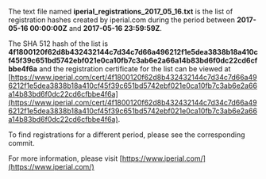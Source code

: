 The text file named **iperial_registrations_2017_05_16.txt** is the list of registration hashes created by iperial.com during the period between **2017-05-16 00:00:00Z** and **2017-05-16 23:59:59Z**.

The SHA 512 hash of the list is **4f1800120f62d8b432432144c7d34c7d66a496212f1e5dea3838b18a410cf45f39c651bd5742ebf021e0ca10fb7c3ab6e2a66a14b83bd6f0dc22cd6cfbbe4f6a** and the registration certificate for the list can be viewed at [https://www.iperial.com/cert/4f1800120f62d8b432432144c7d34c7d66a496212f1e5dea3838b18a410cf45f39c651bd5742ebf021e0ca10fb7c3ab6e2a66a14b83bd6f0dc22cd6cfbbe4f6a](https://www.iperial.com/cert/4f1800120f62d8b432432144c7d34c7d66a496212f1e5dea3838b18a410cf45f39c651bd5742ebf021e0ca10fb7c3ab6e2a66a14b83bd6f0dc22cd6cfbbe4f6a).

To find registrations for a different period, please see the corresponding commit.

For more information, please visit [https://www.iperial.com/](https://www.iperial.com/)

